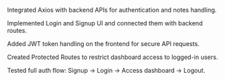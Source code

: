 Integrated Axios with backend APIs for authentication and notes handling.

Implemented Login and Signup UI and connected them with backend routes.

Added JWT token handling on the frontend for secure API requests.

Created Protected Routes to restrict dashboard access to logged-in users.

Tested full auth flow: Signup → Login → Access dashboard → Logout.
